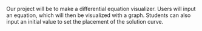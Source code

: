 Our project will be to make a differential equation visualizer. Users will input an equation, which will then be visualized with a graph. Students can also input an initial value to set the placement of the solution curve.
